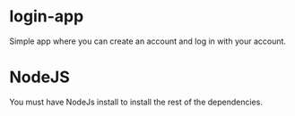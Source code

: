 # login-app
Simple app where you can create an account and log in with your account.
# NodeJS
You must have NodeJs install to install the rest of the dependencies.
